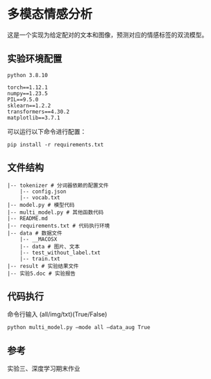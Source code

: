 # 多模态情感分析
这是一个实现为给定配对的文本和图像，预测对应的情感标签的双流模型。

## 实验环境配置
```
python 3.8.10
```

```
torch==1.12.1
numpy==1.23.5
PIL==9.5.0
sklearn==1.2.2
transformers==4.30.2
matplotlib==3.7.1
```
可以运行以下命令进行配置：
```
pip install -r requirements.txt
```

## 文件结构
```
|-- tokenizer # 分词器依赖的配置文件
    |-- config.json
    |-- vocab.txt
|-- model.py # 模型代码
|-- multi_model.py # 其他函数代码
|-- README.md
|-- requirements.txt # 代码执行环境
|-- data # 数据文件
    |-- __MACOSX
    |-- data # 图片、文本
    |-- test_without_label.txt
    |-- train.txt
|-- result # 实验结果文件
|-- 实验5.doc # 实验报告
```

## 代码执行
命令行输入 (all/img/txt)(True/False)
```
python multi_model.py –mode all –data_aug True
```

## 参考
实验三、深度学习期末作业

